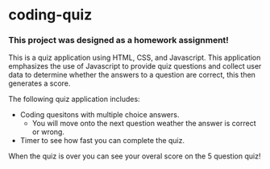 # coding-quiz
### This project was designed as a homework assignment!

This is a quiz application using HTML, CSS, and Javascript. This application emphasizes the use of Javascript to provide quiz questions and collect user data to determine whether the answers to a question are correct, this then generates a score.

The following quiz application includes:
* Coding quesitons with multiple choice answers.
  * You will move onto the next question weather the answer is correct or wrong.
*  Timer to see how fast you can complete the quiz.

When the quiz is over you can see your overal score on the 5 question quiz! 
